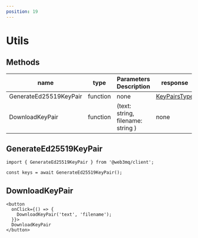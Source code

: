 ```yaml
---
position: 19
---
```


# Utils

## Methods

| name                   | type     | Parameters Description            | response                                                       |
| ---------------------- | -------- | --------------------------------- | -------------------------------------------------------------- |
| GenerateEd25519KeyPair | function | none                              | [KeyPairsType](/docs/Web3MQ-SDK/JS-SDK/types/#keypairstype) |
| DownloadKeyPair        | function | (text: string, filename: string ) | none                                                           |

## GenerateEd25519KeyPair

```tsx
import { GenerateEd25519KeyPair } from '@web3mq/client';

const keys = await GenerateEd25519KeyPair();
```

## DownloadKeyPair

```tsx
<button
  onClick={() => {
    DownloadKeyPair('text', 'filename');
  }}>
  DownloadKeyPair
</button>
```
